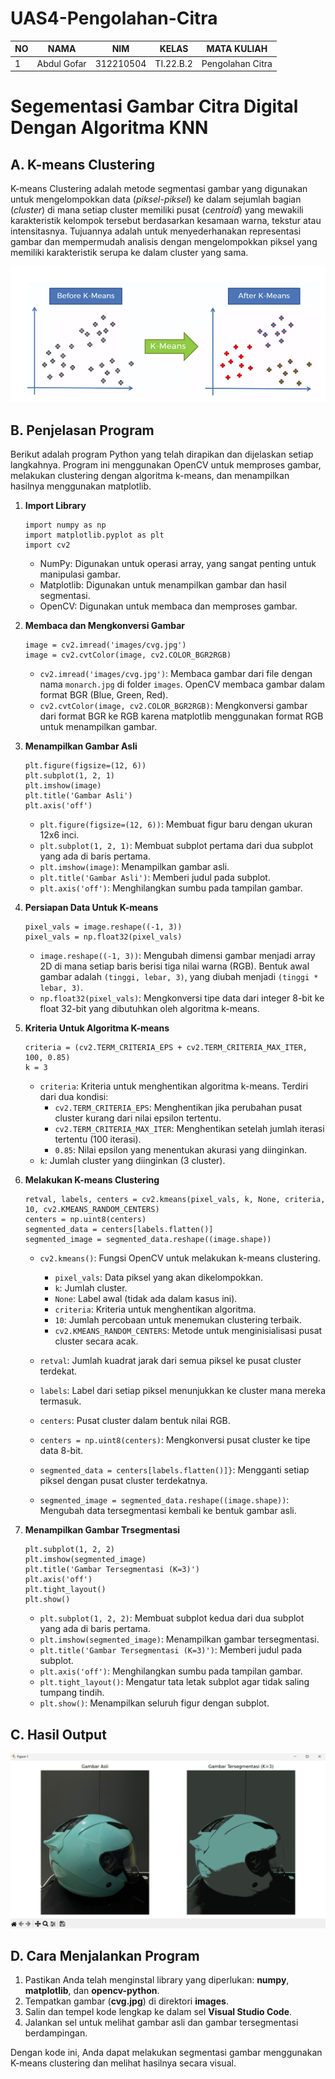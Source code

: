 # UAS4-Pengolahan-Citra

| NO  | NAMA        | NIM       | KELAS     | MATA KULIAH      |
| --- | ----------- | --------- | --------- | ---------------- |
| 1   | Abdul Gofar | 312210504 | TI.22.B.2 | Pengolahan Citra |

# Segementasi Gambar Citra Digital Dengan Algoritma KNN

## A. K-means Clustering

K-means Clustering adalah metode segmentasi gambar yang digunakan untuk mengelompokkan data (_piksel-piksel_) ke dalam sejumlah bagian (_cluster_) di mana setiap cluster memiliki pusat (_centroid_) yang mewakili karakteristik kelompok tersebut berdasarkan kesamaan warna, tekstur atau intensitasnya. Tujuannya adalah untuk menyederhanakan representasi gambar dan mempermudah analisis dengan mengelompokkan piksel yang memiliki karakteristik serupa ke dalam cluster yang sama.

![img 2](contoh.png)

## B. Penjelasan Program

Berikut adalah program Python yang telah dirapikan dan dijelaskan setiap langkahnya. Program ini menggunakan OpenCV untuk memproses gambar, melakukan clustering dengan algoritma k-means, dan menampilkan hasilnya menggunakan matplotlib.

1. **Import Library**

   ```
   import numpy as np
   import matplotlib.pyplot as plt
   import cv2
   ```

   - NumPy: Digunakan untuk operasi array, yang sangat penting untuk manipulasi gambar.
   - Matplotlib: Digunakan untuk menampilkan gambar dan hasil segmentasi.
   - OpenCV: Digunakan untuk membaca dan memproses gambar.

2. **Membaca dan Mengkonversi Gambar**

   ```
   image = cv2.imread('images/cvg.jpg')
   image = cv2.cvtColor(image, cv2.COLOR_BGR2RGB)
   ```

   - `cv2.imread('images/cvg.jpg')`: Membaca gambar dari file dengan nama `monarch.jpg` di folder `images`. OpenCV membaca gambar dalam format BGR (Blue, Green, Red).
   - `cv2.cvtColor(image, cv2.COLOR_BGR2RGB)`: Mengkonversi gambar dari format BGR ke RGB karena matplotlib menggunakan format RGB untuk menampilkan gambar.

3. **Menampilkan Gambar Asli**

   ```
   plt.figure(figsize=(12, 6))
   plt.subplot(1, 2, 1)
   plt.imshow(image)
   plt.title('Gambar Asli')
   plt.axis('off')
   ```

   - `plt.figure(figsize=(12, 6))`: Membuat figur baru dengan ukuran 12x6 inci.
   - `plt.subplot(1, 2, 1)`: Membuat subplot pertama dari dua subplot yang ada di baris pertama.
   - `plt.imshow(image)`: Menampilkan gambar asli.
   - `plt.title('Gambar Asli')`: Memberi judul pada subplot.
   - `plt.axis('off')`: Menghilangkan sumbu pada tampilan gambar.

4. **Persiapan Data Untuk K-means**

   ```
   pixel_vals = image.reshape((-1, 3))
   pixel_vals = np.float32(pixel_vals)
   ```

   - `image.reshape((-1, 3))`: Mengubah dimensi gambar menjadi array 2D di mana setiap baris berisi tiga nilai warna (RGB). Bentuk awal gambar adalah `(tinggi, lebar, 3)`, yang diubah menjadi `(tinggi * lebar, 3)`.
   - `np.float32(pixel_vals)`: Mengkonversi tipe data dari integer 8-bit ke float 32-bit yang dibutuhkan oleh algoritma k-means.

5. **Kriteria Untuk Algoritma K-means**

   ```
   criteria = (cv2.TERM_CRITERIA_EPS + cv2.TERM_CRITERIA_MAX_ITER, 100, 0.85)
   k = 3
   ```

   - `criteria`: Kriteria untuk menghentikan algoritma k-means. Terdiri dari dua kondisi:
     - `cv2.TERM_CRITERIA_EPS`: Menghentikan jika perubahan pusat cluster kurang dari nilai epsilon tertentu.
     - `cv2.TERM_CRITERIA_MAX_ITER`: Menghentikan setelah jumlah iterasi tertentu (100 iterasi).
     - `0.85`: Nilai epsilon yang menentukan akurasi yang diinginkan.
   - `k`: Jumlah cluster yang diinginkan (3 cluster).

6. **Melakukan K-means Clustering**

   ```
   retval, labels, centers = cv2.kmeans(pixel_vals, k, None, criteria, 10, cv2.KMEANS_RANDOM_CENTERS)
   centers = np.uint8(centers)
   segmented_data = centers[labels.flatten()]
   segmented_image = segmented_data.reshape((image.shape))
   ```

   - `cv2.kmeans()`: Fungsi OpenCV untuk melakukan k-means clustering.

     - `pixel_vals`: Data piksel yang akan dikelompokkan.
     - `k`: Jumlah cluster.
     - `None`: Label awal (tidak ada dalam kasus ini).
     - `criteria`: Kriteria untuk menghentikan algoritma.
     - `10`: Jumlah percobaan untuk menemukan clustering terbaik.
     - `cv2.KMEANS_RANDOM_CENTERS`: Metode untuk menginisialisasi pusat cluster secara acak.

   - `retval`: Jumlah kuadrat jarak dari semua piksel ke pusat cluster terdekat.
   - `labels`: Label dari setiap piksel menunjukkan ke cluster mana mereka termasuk.
   - `centers`: Pusat cluster dalam bentuk nilai RGB.
   - `centers = np.uint8(centers)`: Mengkonversi pusat cluster ke tipe data 8-bit.
   - `segmented_data = centers[labels.flatten()]}`: Mengganti setiap piksel dengan pusat cluster terdekatnya.
   - `segmented_image = segmented_data.reshape((image.shape))`: Mengubah data tersegmentasi kembali ke bentuk gambar asli.

7. **Menampilkan Gambar Trsegmentasi**
   ```
   plt.subplot(1, 2, 2)
   plt.imshow(segmented_image)
   plt.title('Gambar Tersegmentasi (K=3)')
   plt.axis('off')
   plt.tight_layout()
   plt.show()
   ```
   - `plt.subplot(1, 2, 2)`: Membuat subplot kedua dari dua subplot yang ada di baris pertama.
   - `plt.imshow(segmented_image)`: Menampilkan gambar tersegmentasi.
   - `plt.title('Gambar Tersegmentasi (K=3)')`: Memberi judul pada subplot.
   - `plt.axis('off')`: Menghilangkan sumbu pada tampilan gambar.
   - `plt.tight_layout()`: Mengatur tata letak subplot agar tidak saling tumpang tindih.
   - `plt.show()`: Menampilkan seluruh figur dengan subplot.

## C. Hasil Output

![img 2](gambar_1.png)
<br>

## D. Cara Menjalankan Program

1.  Pastikan Anda telah menginstal library yang diperlukan: **numpy**, **matplotlib**, dan **opencv-python**.
2.  Tempatkan gambar (**cvg.jpg**) di direktori **images**.
3.  Salin dan tempel kode lengkap ke dalam sel **Visual Studio Code**.
4.  Jalankan sel untuk melihat gambar asli dan gambar tersegmentasi berdampingan.

Dengan kode ini, Anda dapat melakukan segmentasi gambar menggunakan K-means clustering dan melihat hasilnya secara visual.
